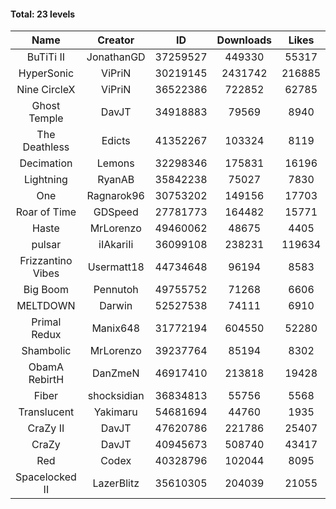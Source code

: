 #### Total: 23 levels

| Name | Creator | ID | Downloads | Likes |
|:---:|:---:|:---:|:---:|:---:|
| BuTiTi II | JonathanGD | 37259527 | 449330 | 55317
| HyperSonic | ViPriN | 30219145 | 2431742 | 216885
| Nine CircleX | ViPriN | 36522386 | 722852 | 62785
| Ghost Temple | DavJT | 34918883 | 79569 | 8940
| The Deathless | Edicts | 41352267 | 103324 | 8119
| Decimation | Lemons | 32298346 | 175831 | 16196
| Lightning | RyanAB | 35842238 | 75027 | 7830
| One | Ragnarok96 | 30753202 | 149156 | 17703
| Roar of Time | GDSpeed | 27781773 | 164482 | 15771
| Haste | MrLorenzo | 49460062 | 48675 | 4405
| pulsar | iIAkariIi | 36099108 | 238231 | 119634
| Frizzantino Vibes | Usermatt18 | 44734648 | 96194 | 8583
| Big Boom | Pennutoh | 49755752 | 71268 | 6606
| MELTDOWN | Darwin | 52527538 | 74111 | 6910
| Primal Redux | Manix648 | 31772194 | 604550 | 52280
| Shambolic | MrLorenzo | 39237764 | 85194 | 8302
| ObamA RebirtH | DanZmeN | 46917410 | 213818 | 19428
| Fiber | shocksidian | 36834813 | 55756 | 5568
| Translucent | Yakimaru | 54681694 | 44760 | 1935
| CraZy II | DavJT | 47620786 | 221786 | 25407
| CraZy | DavJT | 40945673 | 508740 | 43417
| Red | Codex | 40328796 | 102044 | 8095
| Spacelocked II | LazerBlitz | 35610305 | 204039 | 21055

